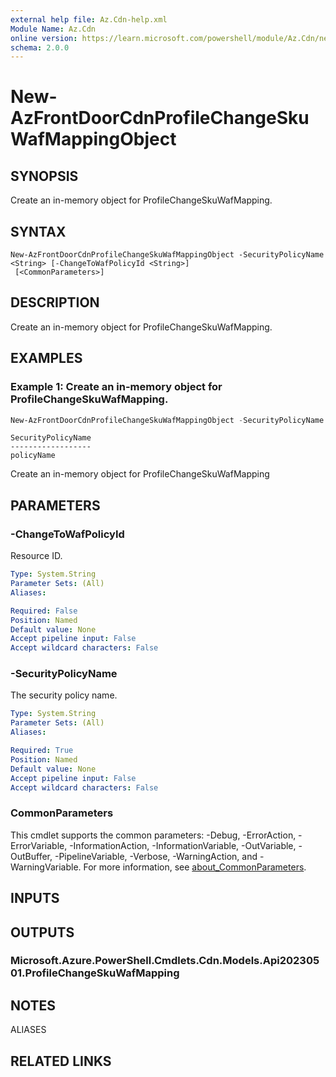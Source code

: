 ```yaml
---
external help file: Az.Cdn-help.xml
Module Name: Az.Cdn
online version: https://learn.microsoft.com/powershell/module/Az.Cdn/new-AzFrontDoorCdnProfileChangeSkuWafMappingObject
schema: 2.0.0
---
```


# New-AzFrontDoorCdnProfileChangeSkuWafMappingObject

## SYNOPSIS
Create an in-memory object for ProfileChangeSkuWafMapping.

## SYNTAX

```
New-AzFrontDoorCdnProfileChangeSkuWafMappingObject -SecurityPolicyName <String> [-ChangeToWafPolicyId <String>]
 [<CommonParameters>]
```

## DESCRIPTION
Create an in-memory object for ProfileChangeSkuWafMapping.

## EXAMPLES

### Example 1: Create an in-memory object for ProfileChangeSkuWafMapping.
```powershell
New-AzFrontDoorCdnProfileChangeSkuWafMappingObject -SecurityPolicyName policyName -ChangeToWafPolicyId toWafPolicyId
```

```output
SecurityPolicyName
------------------
policyName
```

Create an in-memory object for ProfileChangeSkuWafMapping

## PARAMETERS

### -ChangeToWafPolicyId
Resource ID.

```yaml
Type: System.String
Parameter Sets: (All)
Aliases:

Required: False
Position: Named
Default value: None
Accept pipeline input: False
Accept wildcard characters: False
```

### -SecurityPolicyName
The security policy name.

```yaml
Type: System.String
Parameter Sets: (All)
Aliases:

Required: True
Position: Named
Default value: None
Accept pipeline input: False
Accept wildcard characters: False
```

### CommonParameters
This cmdlet supports the common parameters: -Debug, -ErrorAction, -ErrorVariable, -InformationAction, -InformationVariable, -OutVariable, -OutBuffer, -PipelineVariable, -Verbose, -WarningAction, and -WarningVariable. For more information, see [about_CommonParameters](http://go.microsoft.com/fwlink/?LinkID=113216).

## INPUTS

## OUTPUTS

### Microsoft.Azure.PowerShell.Cmdlets.Cdn.Models.Api20230501.ProfileChangeSkuWafMapping

## NOTES

ALIASES

## RELATED LINKS
